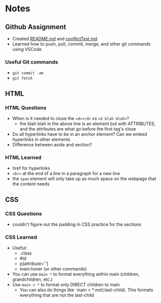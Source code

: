 # Notes
## Github Assignment
- Created [README.md](./README.md) and [conflictTest.md](./conflictTest.md)
- Learned how to push, pull, commit, merge, and other git commands using VSCode

### Useful Git commands
- `git commit -am`
- `git fetch`

## HTML
### HTML Questions
- When is it needed to close the `<d></d>` vs `<d blah blah>`?
   - the blah blah in the above line is an element but with ATTRIBUTES, and the attributes are what go before the first tag's close
- Do all hyperlinks have to be in an anchor element? Can we embed hyperlinks in other elements
- Difference between aside and section?

### HTML Learned
- href for hyperlinks
- `<br>` at the end of a line in a paragraph for a new line
- the `span` element will only take up as much space on the webpage that the content needs

## CSS
### CSS Questions
- couldn't figure out the padding in CSS practice for the sections

### CSS Learned
- Useful:
  - .class
  - #id
  - p[attribute='']
  - main:hover (or other commands)
- You can use `main *` to format everything within main (children, grandchildren, etc.)
- Use `main > *` to format only DIRECT children to main
  - You can also do things like `main > *:not(:last-child). This formats everything that are not the last-child
